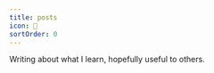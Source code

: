```yaml
---
title: posts
icon: 🤔 
sortOrder: 0
---
```


Writing about what I learn, hopefully useful to others.
